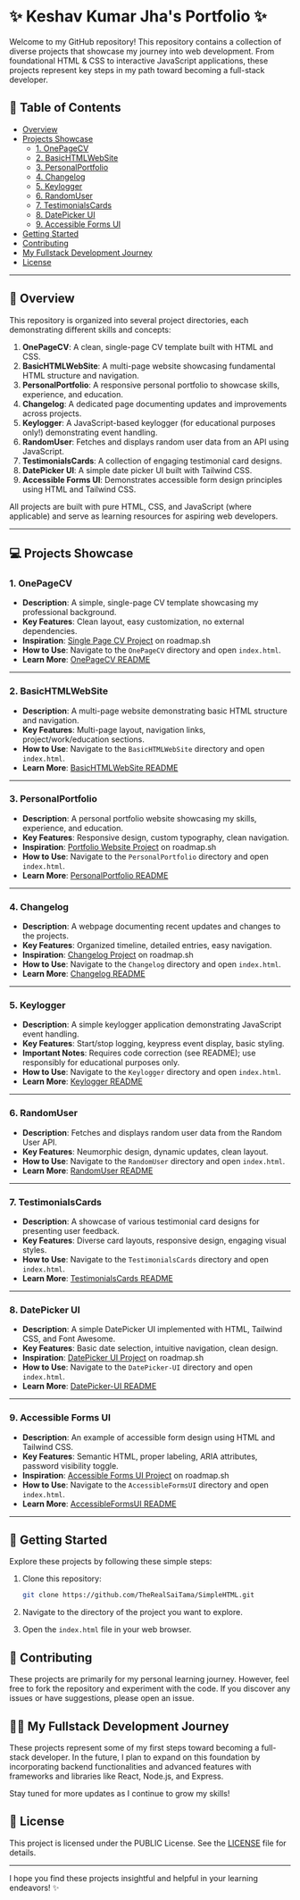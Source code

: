 # ✨ Keshav Kumar Jha's Portfolio ✨

Welcome to my GitHub repository! This repository contains a collection of diverse projects that showcase my journey into web development. From foundational HTML & CSS to interactive JavaScript applications, these projects represent key steps in my path toward becoming a full-stack developer.

## 🚀 Table of Contents

- [Overview](#overview)
- [Projects Showcase](#projects-showcase)
  - [1. OnePageCV](#1-onepagecv)
  - [2. BasicHTMLWebSite](#2-basichtmlwebsite)
  - [3. PersonalPortfolio](#3-personalportfolio)
  - [4. Changelog](#4-changelog)
  - [5. Keylogger](#5-keylogger)
  - [6. RandomUser](#6-randomuser)
  - [7. TestimonialsCards](#7-testimonialscards)
  - [8. DatePicker UI](#8-datepicker-ui)
  - [9. Accessible Forms UI](#9-accessible-forms-ui)
- [Getting Started](#getting-started)
- [Contributing](#contributing)
- [My Fullstack Development Journey](#my-fullstack-development-journey)
- [License](#license)

---

## 📝 Overview

This repository is organized into several project directories, each demonstrating different skills and concepts:

1.  **OnePageCV**: A clean, single-page CV template built with HTML and CSS.
2.  **BasicHTMLWebSite**: A multi-page website showcasing fundamental HTML structure and navigation.
3.  **PersonalPortfolio**: A responsive personal portfolio to showcase skills, experience, and education.
4.  **Changelog**: A dedicated page documenting updates and improvements across projects.
5.  **Keylogger**: A JavaScript-based keylogger (for educational purposes only!) demonstrating event handling.
6.  **RandomUser**: Fetches and displays random user data from an API using JavaScript.
7.  **TestimonialsCards**: A collection of engaging testimonial card designs.
8.  **DatePicker UI**: A simple date picker UI built with Tailwind CSS.
9.  **Accessible Forms UI**: Demonstrates accessible form design principles using HTML and Tailwind CSS.

All projects are built with pure HTML, CSS, and JavaScript (where applicable) and serve as learning resources for aspiring web developers.

---

## 💻 Projects Showcase

### 1. OnePageCV

*   **Description**: A simple, single-page CV template showcasing my professional background.
*   **Key Features**: Clean layout, easy customization, no external dependencies.
*   **Inspiration**: [Single Page CV Project](https://roadmap.sh/projects/single-page-cv) on roadmap.sh
*   **How to Use**: Navigate to the `OnePageCV` directory and open `index.html`.
*   **Learn More**: [OnePageCV README](OnePageCV/README.md)

---

### 2. BasicHTMLWebSite

*   **Description**: A multi-page website demonstrating basic HTML structure and navigation.
*   **Key Features**: Multi-page layout, navigation links, project/work/education sections.
*   **How to Use**: Navigate to the `BasicHTMLWebSite` directory and open `index.html`.
*   **Learn More**: [BasicHTMLWebSite README](BasicHTMLWebSite/README.md)

---

### 3. PersonalPortfolio

*   **Description**: A personal portfolio website showcasing my skills, experience, and education.
*   **Key Features**: Responsive design, custom typography, clean navigation.
*   **Inspiration**: [Portfolio Website Project](https://roadmap.sh/projects/portfolio-website) on roadmap.sh
*   **How to Use**: Navigate to the `PersonalPortfolio` directory and open `index.html`.
*   **Learn More**: [PersonalPortfolio README](PersonalPortfolio/README.md)

---

### 4. Changelog

*   **Description**: A webpage documenting recent updates and changes to the projects.
*   **Key Features**: Organized timeline, detailed entries, easy navigation.
*   **Inspiration**: [Changelog Project](https://roadmap.sh/projects/changelog-component) on roadmap.sh
*   **How to Use**: Navigate to the `Changelog` directory and open `index.html`.
*   **Learn More**: [Changelog README](Changelog/README.md)

---

### 5. Keylogger

*   **Description**: A simple keylogger application demonstrating JavaScript event handling.
*   **Key Features**: Start/stop logging, keypress event display, basic styling.
*   **Important Notes**: Requires code correction (see README); use responsibly for educational purposes only.
*   **How to Use**: Navigate to the `Keylogger` directory and open `index.html`.
*   **Learn More**: [Keylogger README](Keylogger/README.md)

---

### 6. RandomUser

*   **Description**: Fetches and displays random user data from the Random User API.
*   **Key Features**: Neumorphic design, dynamic updates, clean layout.
*   **How to Use**: Navigate to the `RandomUser` directory and open `index.html`.
*   **Learn More**: [RandomUser README](RandomUser/README.md)

---

### 7. TestimonialsCards

*   **Description**: A showcase of various testimonial card designs for presenting user feedback.
*   **Key Features**: Diverse card layouts, responsive design, engaging visual styles.
*   **How to Use**: Navigate to the `TestimonialsCards` directory and open `index.html`.
*   **Learn More**: [TestimonialsCards README](TestimonialsCards/README.md)

---

### 8. DatePicker UI

*   **Description**: A simple DatePicker UI implemented with HTML, Tailwind CSS, and Font Awesome.
*   **Key Features**: Basic date selection, intuitive navigation, clean design.
*   **Inspiration**: [DatePicker UI Project](https://roadmap.sh/projects/datepicker-ui) on roadmap.sh
*   **How to Use**: Navigate to the `DatePicker-UI` directory and open `index.html`.
*   **Learn More**: [DatePicker-UI README](DatePicker-UI/README.md)

---

### 9. Accessible Forms UI

*   **Description**: An example of accessible form design using HTML and Tailwind CSS.
*   **Key Features**: Semantic HTML, proper labeling, ARIA attributes, password visibility toggle.
*   **Inspiration**: [Accessible Forms UI Project](https://roadmap.sh/projects/accessible-form-ui) on roadmap.sh
*   **How to Use**: Navigate to the `AccessibleFormsUI` directory and open `index.html`.
*   **Learn More**: [AccessibleFormsUI README](AccessibleFormsUI/README.md)

---

## 🚀 Getting Started

Explore these projects by following these simple steps:

1.  Clone this repository:

    ```bash
    git clone https://github.com/TheRealSaiTama/SimpleHTML.git
    ```

2.  Navigate to the directory of the project you want to explore.
3.  Open the `index.html` file in your web browser.

## 🤝 Contributing

These projects are primarily for my personal learning journey. However, feel free to fork the repository and experiment with the code. If you discover any issues or have suggestions, please open an issue.

## 👨‍💻 My Fullstack Development Journey

These projects represent some of my first steps toward becoming a full-stack developer. In the future, I plan to expand on this foundation by incorporating backend functionalities and advanced features with frameworks and libraries like React, Node.js, and Express.

Stay tuned for more updates as I continue to grow my skills!

## 📜 License

This project is licensed under the PUBLIC License. See the [LICENSE](LICENSE) file for details.

---

I hope you find these projects insightful and helpful in your learning endeavors! ✨

